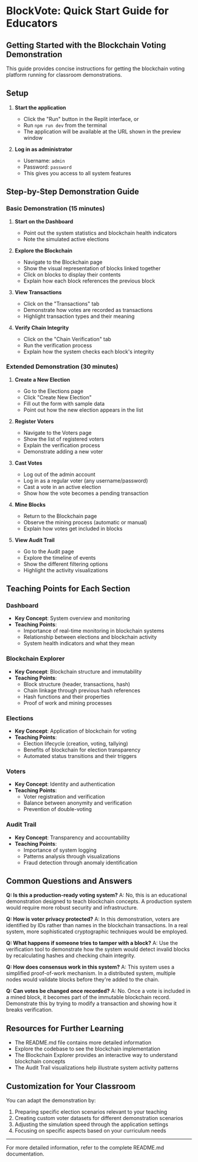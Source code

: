 # BlockVote: Quick Start Guide for Educators

## Getting Started with the Blockchain Voting Demonstration

This guide provides concise instructions for getting the blockchain voting platform running for classroom demonstrations.

## Setup

1. **Start the application**
   - Click the "Run" button in the Replit interface, or
   - Run `npm run dev` from the terminal
   - The application will be available at the URL shown in the preview window

2. **Log in as administrator**
   - Username: `admin`
   - Password: `password`
   - This gives you access to all system features

## Step-by-Step Demonstration Guide

### Basic Demonstration (15 minutes)

1. **Start on the Dashboard**
   - Point out the system statistics and blockchain health indicators
   - Note the simulated active elections

2. **Explore the Blockchain**
   - Navigate to the Blockchain page
   - Show the visual representation of blocks linked together
   - Click on blocks to display their contents
   - Explain how each block references the previous block

3. **View Transactions**
   - Click on the "Transactions" tab
   - Demonstrate how votes are recorded as transactions
   - Highlight transaction types and their meaning

4. **Verify Chain Integrity**
   - Click on the "Chain Verification" tab
   - Run the verification process
   - Explain how the system checks each block's integrity

### Extended Demonstration (30 minutes)

1. **Create a New Election**
   - Go to the Elections page
   - Click "Create New Election"
   - Fill out the form with sample data
   - Point out how the new election appears in the list

2. **Register Voters**
   - Navigate to the Voters page
   - Show the list of registered voters
   - Explain the verification process
   - Demonstrate adding a new voter

3. **Cast Votes**
   - Log out of the admin account
   - Log in as a regular voter (any username/password)
   - Cast a vote in an active election
   - Show how the vote becomes a pending transaction

4. **Mine Blocks**
   - Return to the Blockchain page
   - Observe the mining process (automatic or manual)
   - Explain how votes get included in blocks

5. **View Audit Trail**
   - Go to the Audit page
   - Explore the timeline of events
   - Show the different filtering options
   - Highlight the activity visualizations

## Teaching Points for Each Section

### Dashboard

- **Key Concept**: System overview and monitoring
- **Teaching Points**:
  - Importance of real-time monitoring in blockchain systems
  - Relationship between elections and blockchain activity
  - System health indicators and what they mean

### Blockchain Explorer

- **Key Concept**: Blockchain structure and immutability
- **Teaching Points**:
  - Block structure (header, transactions, hash)
  - Chain linkage through previous hash references
  - Hash functions and their properties
  - Proof of work and mining processes

### Elections

- **Key Concept**: Application of blockchain for voting
- **Teaching Points**:
  - Election lifecycle (creation, voting, tallying)
  - Benefits of blockchain for election transparency
  - Automated status transitions and their triggers

### Voters

- **Key Concept**: Identity and authentication
- **Teaching Points**:
  - Voter registration and verification
  - Balance between anonymity and verification
  - Prevention of double-voting

### Audit Trail

- **Key Concept**: Transparency and accountability
- **Teaching Points**:
  - Importance of system logging
  - Patterns analysis through visualizations
  - Fraud detection through anomaly identification

## Common Questions and Answers

**Q: Is this a production-ready voting system?**
A: No, this is an educational demonstration designed to teach blockchain concepts. A production system would require more robust security and infrastructure.

**Q: How is voter privacy protected?**
A: In this demonstration, voters are identified by IDs rather than names in the blockchain transactions. In a real system, more sophisticated cryptographic techniques would be employed.

**Q: What happens if someone tries to tamper with a block?**
A: Use the verification tool to demonstrate how the system would detect invalid blocks by recalculating hashes and checking chain integrity.

**Q: How does consensus work in this system?**
A: This system uses a simplified proof-of-work mechanism. In a distributed system, multiple nodes would validate blocks before they're added to the chain.

**Q: Can votes be changed once recorded?**
A: No. Once a vote is included in a mined block, it becomes part of the immutable blockchain record. Demonstrate this by trying to modify a transaction and showing how it breaks verification.

## Resources for Further Learning

- The README.md file contains more detailed information
- Explore the codebase to see the blockchain implementation
- The Blockchain Explorer provides an interactive way to understand blockchain concepts
- The Audit Trail visualizations help illustrate system activity patterns

## Customization for Your Classroom

You can adapt the demonstration by:

1. Preparing specific election scenarios relevant to your teaching
2. Creating custom voter datasets for different demonstration scenarios
3. Adjusting the simulation speed through the application settings
4. Focusing on specific aspects based on your curriculum needs

---

For more detailed information, refer to the complete README.md documentation.
